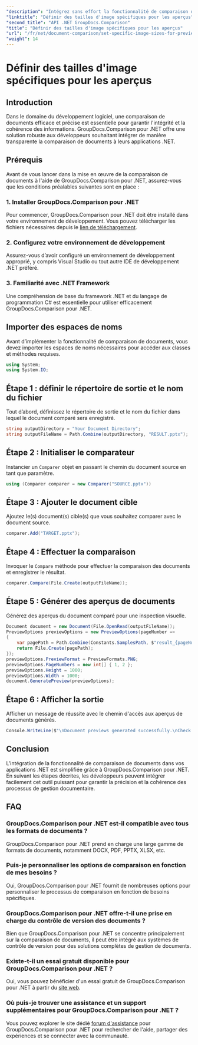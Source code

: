 ```yaml
---
"description": "Intégrez sans effort la fonctionnalité de comparaison de documents dans vos applications .NET avec GroupDocs.Comparison pour .NET."
"linktitle": "Définir des tailles d'image spécifiques pour les aperçus"
"second_title": "API .NET GroupDocs.Comparison"
"title": "Définir des tailles d'image spécifiques pour les aperçus"
"url": "/fr/net/document-comparison/set-specific-image-sizes-for-previews/"
"weight": 14
---
```


# Définir des tailles d'image spécifiques pour les aperçus

## Introduction
Dans le domaine du développement logiciel, une comparaison de documents efficace et précise est essentielle pour garantir l'intégrité et la cohérence des informations. GroupDocs.Comparison pour .NET offre une solution robuste aux développeurs souhaitant intégrer de manière transparente la comparaison de documents à leurs applications .NET.
## Prérequis
Avant de vous lancer dans la mise en œuvre de la comparaison de documents à l'aide de GroupDocs.Comparison pour .NET, assurez-vous que les conditions préalables suivantes sont en place :
### 1. Installer GroupDocs.Comparison pour .NET
Pour commencer, GroupDocs.Comparison pour .NET doit être installé dans votre environnement de développement. Vous pouvez télécharger les fichiers nécessaires depuis le [lien de téléchargement](https://releases.groupdocs.com/comparison/net/).
### 2. Configurez votre environnement de développement
Assurez-vous d’avoir configuré un environnement de développement approprié, y compris Visual Studio ou tout autre IDE de développement .NET préféré.
### 3. Familiarité avec .NET Framework
Une compréhension de base du framework .NET et du langage de programmation C# est essentielle pour utiliser efficacement GroupDocs.Comparison pour .NET.

## Importer des espaces de noms
Avant d’implémenter la fonctionnalité de comparaison de documents, vous devez importer les espaces de noms nécessaires pour accéder aux classes et méthodes requises.
```csharp
using System;
using System.IO;
```
## Étape 1 : définir le répertoire de sortie et le nom du fichier
Tout d’abord, définissez le répertoire de sortie et le nom du fichier dans lequel le document comparé sera enregistré.
```csharp
string outputDirectory = "Your Document Directory";
string outputFileName = Path.Combine(outputDirectory, "RESULT.pptx");
```
## Étape 2 : Initialiser le comparateur
Instancier un `Comparer` objet en passant le chemin du document source en tant que paramètre.
```csharp
using (Comparer comparer = new Comparer("SOURCE.pptx"))
```
## Étape 3 : Ajouter le document cible
Ajoutez le(s) document(s) cible(s) que vous souhaitez comparer avec le document source.
```csharp
comparer.Add("TARGET.pptx");
```
## Étape 4 : Effectuer la comparaison
Invoquer le `Compare` méthode pour effectuer la comparaison des documents et enregistrer le résultat.
```csharp
comparer.Compare(File.Create(outputFileName));
```
## Étape 5 : Générer des aperçus de documents
Générez des aperçus du document comparé pour une inspection visuelle.
```csharp
Document document = new Document(File.OpenRead(outputFileName));
PreviewOptions previewOptions = new PreviewOptions(pageNumber =>
{
    var pagePath = Path.Combine(Constants.SamplesPath, $"result_{pageNumber}.png");
    return File.Create(pagePath);
});
previewOptions.PreviewFormat = PreviewFormats.PNG;
previewOptions.PageNumbers = new int[] { 1, 2 };
previewOptions.Height = 1000;
previewOptions.Width = 1000;
document.GeneratePreview(previewOptions);
```
## Étape 6 : Afficher la sortie
Afficher un message de réussite avec le chemin d'accès aux aperçus de documents générés.
```csharp
Console.WriteLine($"\nDocument previews generated successfully.\nCheck output in {outputDirectory}.");
```

## Conclusion
L'intégration de la fonctionnalité de comparaison de documents dans vos applications .NET est simplifiée grâce à GroupDocs.Comparison pour .NET. En suivant les étapes décrites, les développeurs peuvent intégrer facilement cet outil puissant pour garantir la précision et la cohérence des processus de gestion documentaire.
## FAQ
### GroupDocs.Comparison pour .NET est-il compatible avec tous les formats de documents ?
GroupDocs.Comparison pour .NET prend en charge une large gamme de formats de documents, notamment DOCX, PDF, PPTX, XLSX, etc.
### Puis-je personnaliser les options de comparaison en fonction de mes besoins ?
Oui, GroupDocs.Comparison pour .NET fournit de nombreuses options pour personnaliser le processus de comparaison en fonction de besoins spécifiques.
### GroupDocs.Comparison pour .NET offre-t-il une prise en charge du contrôle de version des documents ?
Bien que GroupDocs.Comparison pour .NET se concentre principalement sur la comparaison de documents, il peut être intégré aux systèmes de contrôle de version pour des solutions complètes de gestion de documents.
### Existe-t-il un essai gratuit disponible pour GroupDocs.Comparison pour .NET ?
Oui, vous pouvez bénéficier d'un essai gratuit de GroupDocs.Comparison pour .NET à partir du [site web](https://releases.groupdocs.com/).
### Où puis-je trouver une assistance et un support supplémentaires pour GroupDocs.Comparison pour .NET ?
Vous pouvez explorer le site dédié [forum d'assistance](https://forum.groupdocs.com/c/comparison/12) pour GroupDocs.Comparison pour .NET pour rechercher de l'aide, partager des expériences et se connecter avec la communauté.